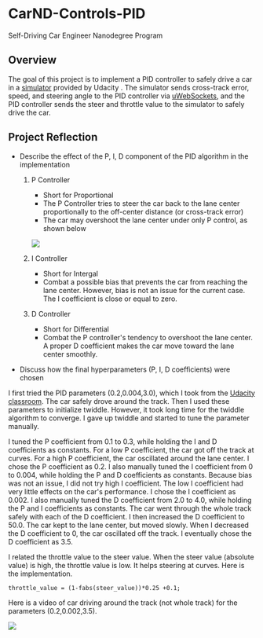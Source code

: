 # CarND-Controls-PID
Self-Driving Car Engineer Nanodegree Program

## Overview

The goal of this project is to implement a PID controller to  safely drive a car in a [simulator](https://github.com/udacity/self-driving-car-sim/releases) provided by Udacity . 
The simulator sends cross-track error, speed, and steering angle to the PID controller via [uWebSockets](https://github.com/uNetworking/uWebSockets), and the PID controller sends the steer and throttle value to the simulator to safely drive the car.

## Project Reflection
* Describe the effect of the P, I, D component of the PID algorithm in the implementation
  1. P Controller
		* Short for Proportional
        * The P Controller tries to steer the car back to the lane center proportionally to the off-center distance (or cross-track error)
        * The car may overshoot the lane center under only P control, as shown below
        
        ![](P_Controller.gif)


  2. I Controller
       * Short for Intergal 
       * Combat a possible bias that prevents the car from reaching the lane center.  However, bias is not an issue for the current case. The I coefficient is close or equal to zero.

  3. D Controller
       * Short for Differential
       * Combat the P controller's tendency to overshoot the lane center. A proper D coefficient makes the car move toward the lane center smoothly.


* Discuss how the final hyperparameters (P, I, D coefficients) were chosen

I first tried the PID parameters (0.2,0.004,3.0), which I took from the [Udacity classroom](https://classroom.udacity.com/nanodegrees/nd013/parts/30260907-68c1-4f24-b793-89c0c2a0ad32/modules/3e2b027e-1822-4638-a58a-def1e64258a8/lessons/48c5e9c4-f72b-4c7c-8375-ea4eda220e39/concepts/d9a5a2bc-2884-4806-a0d4-b7926bf229be). The car safely drove around the  track. Then I used these parameters to initialize twiddle. However, it took long time for the twiddle algorithm to converge. I gave up twiddle and started to tune the parameter manually. 

I tuned the P coefficient from 0.1 to 0.3, while holding the I and D coefficients as constants. For a low P coefficient, the car got off the track at curves. For a high P coefficient, the car oscillated around the lane center. I chose the P coefficient as 0.2.   I also manually tuned the I coefficient from 0 to 0.004, while holding the P and D coefficients as constants.  Because bias was not an issue, I did not try high I coefficient.  The low I coefficient had very little effects on the car's performance.  I chose the I coefficient as 0.002.  I also manually tuned the D coefficient from 2.0 to 4.0, while holding the P and I coefficients as constants. The car went through the whole track safely with each of the D coefficient. I then increased the D coefficient to 50.0. The car kept to the lane center, but moved slowly. When I decreased the D coefficient to 0, the car oscillated off the track.  I eventually chose the D coefficient as 3.5. 

I related the throttle value to the steer value. When the steer value (absolute value) is high, the throttle value is low. It helps steering at curves.  Here is the implementation.

```
throttle_value = (1-fabs(steer_value))*0.25 +0.1;
```

Here is a video of car driving around the track (not whole track) for the parameters (0.2,0.002,3.5).

![](PID_Video.gif)



